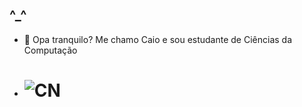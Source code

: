 ## ^_^
-  🐒 Opa tranquilo? Me chamo Caio e sou estudante de Ciências da Computação
- # ![CN](https://raw.githubusercontent.com/yammadev/flag-icons/refs/heads/master/png/CN%402x.png)
